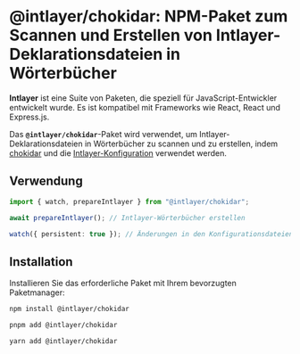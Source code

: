 # @intlayer/chokidar: NPM-Paket zum Scannen und Erstellen von Intlayer-Deklarationsdateien in Wörterbücher

**Intlayer** ist eine Suite von Paketen, die speziell für JavaScript-Entwickler entwickelt wurde. Es ist kompatibel mit Frameworks wie React, React und Express.js.

Das **`@intlayer/chokidar`**-Paket wird verwendet, um Intlayer-Deklarationsdateien in Wörterbücher zu scannen und zu erstellen, indem [chokidar](https://github.com/paulmillr/chokidar) und die [Intlayer-Konfiguration](https://github.com/aymericzip/intlayer/blob/main/docs/docs/de/configuration.md) verwendet werden.

## Verwendung

```ts
import { watch, prepareIntlayer } from "@intlayer/chokidar";

await prepareIntlayer(); // Intlayer-Wörterbücher erstellen

watch({ persistent: true }); // Änderungen in den Konfigurationsdateien überwachen
```

## Installation

Installieren Sie das erforderliche Paket mit Ihrem bevorzugten Paketmanager:

```bash packageManager="npm"
npm install @intlayer/chokidar
```

```bash packageManager="pnpm"
pnpm add @intlayer/chokidar
```

```bash packageManager="yarn"
yarn add @intlayer/chokidar
```
